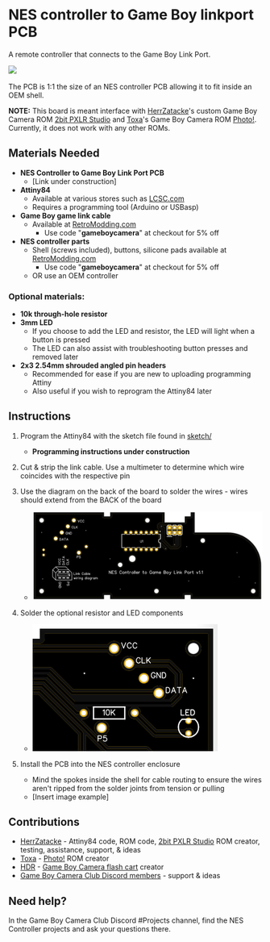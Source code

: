 # NES controller to Game Boy linkport PCB

A remote controller that connects to the Game Boy Link Port. 

![](assets/inuse.GIF)

The PCB is 1:1 the size of an NES controller PCB allowing it to fit inside an OEM shell. 

**NOTE:** This board is meant interface with [HerrZatacke](https://github.com/HerrZatacke)'s custom Game Boy Camera ROM [2bit PXLR Studio](https://github.com/HerrZatacke/2bit-pxlr-studio) and [Toxa](https://github.com/untoxa)'s Game Boy Camera ROM [Photo!](https://github.com/untoxa/gb-photo). Currently, it does not work with any other ROMs.

## Materials Needed
* **NES Controller to Game Boy Link Port PCB**
  - [Link under construction]
* **Attiny84**
  - Available at various stores such as [LCSC.com](https://lcsc.com/product-detail/Microcontroller-Units-MCUs-MPUs-SOCs_Microchip-Tech-ATTINY84A-PU_C145560.html)
  - Requires a programming tool (Arduino or USBasp)
* **Game Boy game link cable**
  - Available at [RetroModding.com](https://www.retromodding.com/collections/game-boy-pocket/products/gameboy-color-pocket-game-link-cable?ref=gameboycamera)
    - Use code "**gameboycamera**" at checkout for 5% off
* **NES controller parts**
  - Shell (screws included), buttons, silicone pads available at [RetroModding.com](https://www.retromodding.com/collections/nes?ref=gameboycamera)
    - Use code "**gameboycamera**" at checkout for 5% off
  - OR use an OEM controller

### Optional materials:
* **10k through-hole resistor**
* **3mm LED**
  - If you choose to add the LED and resistor, the LED will light when a button is pressed
  - The LED can also assist with troubleshooting button presses and removed later
* **2x3 2.54mm shrouded angled pin headers**
  - Recommended for ease if you are new to uploading programming Attiny
  - Also useful if you wish to reprogram the Attiny84 later

## Instructions

1. Program the Attiny84 with the sketch file found in [sketch/](sketch/)
   - **Programming instructions under construction**

2. Cut & strip the link cable. Use a multimeter to determine which wire coincides with the respective pin

3. Use the diagram on the back of the board to solder the wires - wires should extend from the BACK of the board
   - ![](assets/pcbback.png)

4. Solder the optional resistor and LED components
   - ![](assets/resistorled.png)

5. Install the PCB into the NES controller enclosure
   - Mind the spokes inside the shell for cable routing to ensure the wires aren't ripped from the solder joints from tension or pulling
   - [Insert image example]

## Contributions
* [HerrZatacke](https://github.com/HerrZatacke) - Attiny84 code, ROM code, [2bit PXLR Studio](https://github.com/HerrZatacke/2bit-pxlr-studio) ROM creator, testing, assistance, support, & ideas
* [Toxa](https://github.com/untoxa) - [Photo!](https://github.com/untoxa/gb-photo) ROM creator
* [HDR](https://github.com/HDR) - [Game Boy Camera flash cart](https://github.com/HDR/Gameboy-Camera-Flashcart) creator
* [Game Boy Camera Club Discord members](https://discord.gg/C7WFJHG) - support & ideas

## Need help?
In the Game Boy Camera Club Discord #Projects channel, find the NES Controller projects and ask your questions there.
